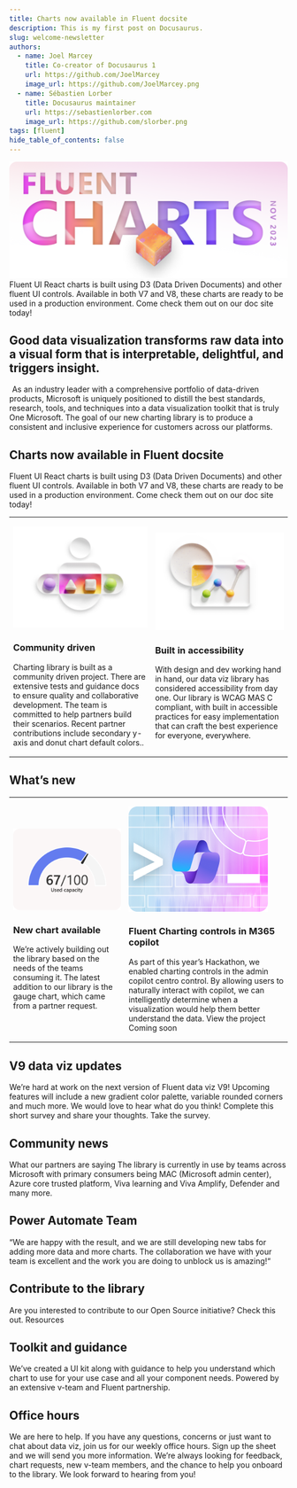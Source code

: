```yaml
---
title: Charts now available in Fluent docsite
description: This is my first post on Docusaurus.
slug: welcome-newsletter
authors:
  - name: Joel Marcey
    title: Co-creator of Docusaurus 1
    url: https://github.com/JoelMarcey
    image_url: https://github.com/JoelMarcey.png
  - name: Sébastien Lorber
    title: Docusaurus maintainer
    url: https://sebastienlorber.com
    image_url: https://github.com/slorber.png
tags: [fluent]
hide_table_of_contents: false
---
```

![Cover](./images/newsletter-nov-2023/img_header.png)
Fluent UI React charts is built using D3 (Data Driven Documents) and other fluent UI controls. Available in both V7 and V8, these charts are ready to be used in a production environment. Come check them out on our doc site today!

<!-- truncate -->

## Good data visualization transforms raw data into a visual form that is interpretable, delightful, and triggers insight.
 
As an industry leader with a comprehensive portfolio of data-driven products, Microsoft is uniquely positioned to distill the best standards, research, tools, and techniques into a data visualization toolkit that is truly One Microsoft. The goal of our new charting library is to produce a consistent and inclusive experience for customers across our platforms.
 
## Charts now available in Fluent docsite
Fluent UI React charts is built using D3 (Data Driven Documents) and other fluent UI controls. Available in both V7 and V8, these charts are ready to be used in a production environment. Come check them out on our doc site today!

<table>
<tr style={{border:"0"}}>
<td style={{border:"0", verticalAlign:"top"}}>

![Community driven](./images/newsletter-nov-2023/img_community_driven.png)
### Community driven 
Charting library is built as a community driven project. There are extensive tests and guidance docs to ensure quality and collaborative development. The team is committed to help partners build their scenarios. Recent partner contributions include secondary y-axis and donut chart default colors..
 
</td>
<td style={{border:"0", verticalAlign:"top"}}>

![Accessibility](./images/newsletter-nov-2023/img_accessibility.png)
### Built in accessibility
With design and dev working hand in hand, our data viz library has considered accessibility from day one. Our library is WCAG MAS C compliant, with built in accessible practices for easy implementation that can craft the best experience for everyone, everywhere.

</td>
</tr>
</table>

## What’s new

<table>
<tr style={{border:"0"}}>
<td style={{border:"0", verticalAlign:"top"}}>

![New Chart available](./images/newsletter-nov-2023/img_new_chart.png)
### New chart available
We’re actively building out the library based on the needs of the teams consuming it. The latest addition to our library is the gauge chart, which came from a partner request.

</td>
<td style={{border:"0", verticalAlign:"top"}}>

![Fluent Charting controls in M365 copilot](./images/newsletter-nov-2023/img_m365_copilot.png)
### Fluent Charting controls in M365 copilot
As part of this year’s Hackathon, we enabled charting controls in the admin copilot centro control. By allowing users to naturally interact with copilot, we can intelligently determine when a visualization would help them better understand the data. View the project
Coming soon

</td>
</tr>
</table>

 


## V9 data viz updates
We’re hard at work on the next version of Fluent data viz V9! Upcoming features will include a new gradient color palette, variable rounded corners and much more. We would love to hear what do you think! Complete this short survey and share your thoughts. Take the survey.

## Community news 
What our partners are saying 
The library is currently in use by teams across Microsoft with primary consumers being MAC (Microsoft admin center), Azure core trusted platform, Viva learning and Viva Amplify, Defender and many more.
 
## Power Automate Team
“We are happy with the result, and we are still developing new tabs for adding more data and more charts. The collaboration we have with your team is excellent and the work you are doing to unblock us is amazing!“
 
## Contribute to the library
Are you interested to contribute to our Open Source initiative? Check this out.
Resources
 
## Toolkit and guidance
We’ve created a UI kit along with guidance to help you understand which chart to use for your use case and all your component needs. Powered by an extensive v-team and Fluent partnership.
 
## Office hours
We are here to help. If you have any questions, concerns or just want to chat about data viz, join us for our weekly office hours. Sign up the sheet and we will send you more information.
We’re always looking for feedback, chart requests, new v-team members, and the chance to help you onboard to the library. We look forward to hearing from you!
